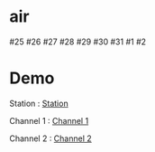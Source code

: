 # air

#25 #26 #27 #28 #29 #30 #31 #1 #2

# Demo

Station : [Station](http://theapache64.com/air/station.jsp)

Channel 1 : [Channel 1](http://theapache64.com/air/channel.jsp?id=1)

Channel 2 : [Channel 2](http://theapache64.com/air/channel.jsp?id=2)
